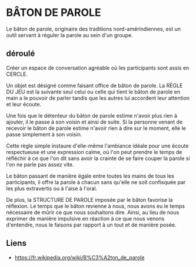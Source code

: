 # BÂTON DE PAROLE

Le bâton de parole, originaire des traditions nord-amérindiennes, est un outil servant à réguler la parole au sein d'un groupe.

## déroulé

Créer un espace de conversation agréable où les participants sont assis en CERCLE.

Un objet est désigné comme faisant office de bâton de parole. La RÈGLE DU JEU est la suivante seul celui ou celle qui tient le bâton de parole en main a le pouvoir de parler tandis que les autres lui accordent leur attention et leur écoute.

Une fois que le détenteur du bâton de parole estime n'avoir plus rien à ajouter, il le passe à son voisin et ainsi de suite. Si la personne venant de recevoir le bâton de parole estime n'avoir rien à dire sur le moment, elle le passe simplement à son voisin.

Cette règle simple instaure d'elle-même l'ambiance idéale pour une écoute respectueuse et une expression calme, où l'on peut prendre le temps de réfléchir à ce que l'on dit sans avoir la crainte de se faire couper la parole si l'on ne parle pas assez vite.

Le bâton passant de manière égale entre toutes les mains de tous les participants, il offre la parole à chacun sans qu'elle ne soit confisquée par les plus extravertis ou à l'aise à l'oral.

De plus, la STRUCTURE DE PAROLE  imposée par le bâton  favorise la réflexion. Le temps que le bâton revienne à nous, nous avons eu le temps nécessaire de mûrir ce que nous souhaitons dire. Ainsi, au lieu de nous exprimer de manière impulsive en réaction à ce que nous venons d'entendre, nous le faisons par rapport à un tout et de manière posée.

## Liens

- https://fr.wikipedia.org/wiki/B%C3%A2ton_de_parole
